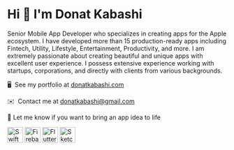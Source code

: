 Hi 👋 I'm Donat Kabashi
==============================

Senior Mobile App Developer who specializes in creating apps for the Apple ecosystem. I have developed more than 15 production-ready apps including Fintech, Utility, Lifestyle, Entertainment, Productivity, and more. I am extremely passionate about creating beautiful and unique apps with excellent user experience. I possess extensive experience working with startups, corporations, and directly with clients from various backgrounds.

🖥️  See my portfolio at [donatkabashi.com](http://donatkabashi.com)

✉️  Contact me at [donatkabashi@gmail.com](mailto:donatkabashi@gmail.com)

💼  Let me know if you want to bring an app idea to life

 

<a href="https://developer.apple.com/swift/" target="_blank" rel="noreferrer"><img src="https://raw.githubusercontent.com/danielcranney/readme-generator/main/public/icons/skills/swift-colored.svg" width="36" height="36" alt="Swift" /></a>
<a href="https://firebase.google.com/" target="_blank" rel="noreferrer"><img src="https://raw.githubusercontent.com/danielcranney/readme-generator/main/public/icons/skills/firebase-colored.svg" width="36" height="36" alt="Firebase" /></a>
<a href="https://flutter.dev/" target="_blank" rel="noreferrer"><img src="https://raw.githubusercontent.com/danielcranney/readme-generator/main/public/icons/skills/flutter-colored.svg" width="36" height="36" alt="Flutter" /></a>
<a href="https://www.sketch.com/" target="_blank" rel="noreferrer"><img src="https://raw.githubusercontent.com/danielcranney/readme-generator/main/public/icons/skills/sketch-colored.svg" width="36" height="36" alt="Sketch" /></a>


